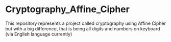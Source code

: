 # Cryptography_Affine_Cipher
This repository represents a project called cryptography using Affine Cipher but with a big difference, that is being all digits and numbers on keyboard (via English language currently)
